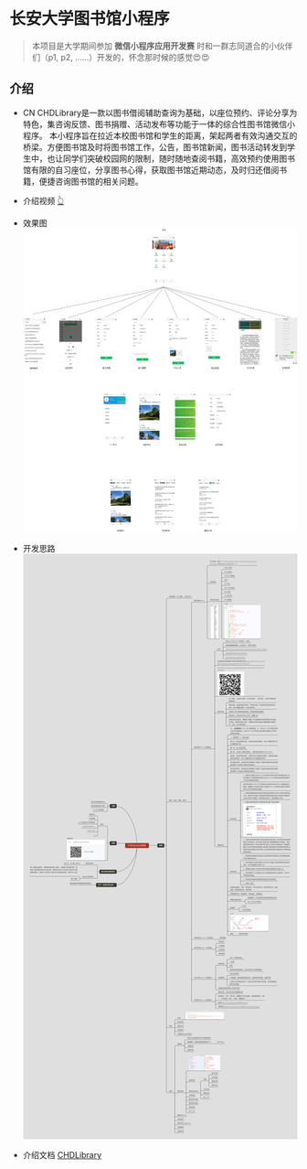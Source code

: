 # 长安大学图书馆小程序
> 本项目是大学期间参加 **微信小程序应用开发赛** 时和一群志同道合的小伙伴们（p1, p2, ......）开发的，怀念那时候的感觉😍😍

## 介绍
* CN
CHDLibrary是一款以图书借阅辅助查询为基础，以座位预约、评论分享为特色，集咨询反馈、图书捐赠、活动发布等功能于一体的综合性图书馆微信小程序。
本小程序旨在拉近本校图书馆和学生的距离，架起两者有效沟通交互的桥梁。方便图书馆及时将图书馆工作，公告，图书馆新闻，图书活动转发到学生中，也让同学们突破校园网的限制，随时随地查阅书籍，高效预约使用图书馆有限的自习座位，分享图书心得，获取图书馆近期动态，及时归还借阅书籍，便捷咨询图书馆的相关问题。

* 介绍视频
[👆](./doc/CHDLibrary.mp4)
* 效果图
![](./doc/网图.jpg)
* 开发思路
![](./doc/CHDLibrary(小布克).png)
* 介绍文档
[CHDLibrary](./doc/CHDLibrary.docx)


